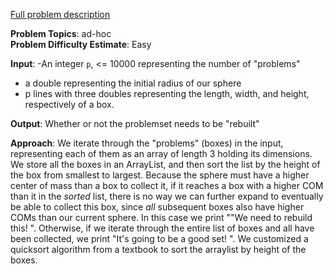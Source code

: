 
[Full problem description](https://www.codechef.com/PACE2022/problems/PACISE7)

**Problem Topics**: ad-hoc  
**Problem Difficulty Estimate**: Easy

**Input**:
-An integer `p`, <= 10000 representing the number of "problems"
- a double representing the initial radius of our sphere
- p lines with three doubles representing the length, width, and height, respectively of a box.

**Output**: Whether or not the problemset needs to be "rebuilt"

**Approach**: We iterate through the "problems" (boxes) in the input, representing each of them as an array of length 3 holding its dimensions.  We store all
the boxes in an ArrayList, and then sort the list by the height of the box from smallest to largest.  Because the sphere must have a higher center of mass
than a box to collect it, if it reaches a box with a higher COM than it in the *sorted* list, there is no way we can further expand to eventually be able to
collect this box, since *all* subsequent boxes also have higher COMs than our current sphere.  In this case we print ""We need to rebuild this! ".  Otherwise,
if we iterate through the entire list of boxes and all have been collected, we print "It's going to be a good set! ".  We customized a quicksort algorithm
from a textbook to sort the arraylist by height of the boxes.  
 
